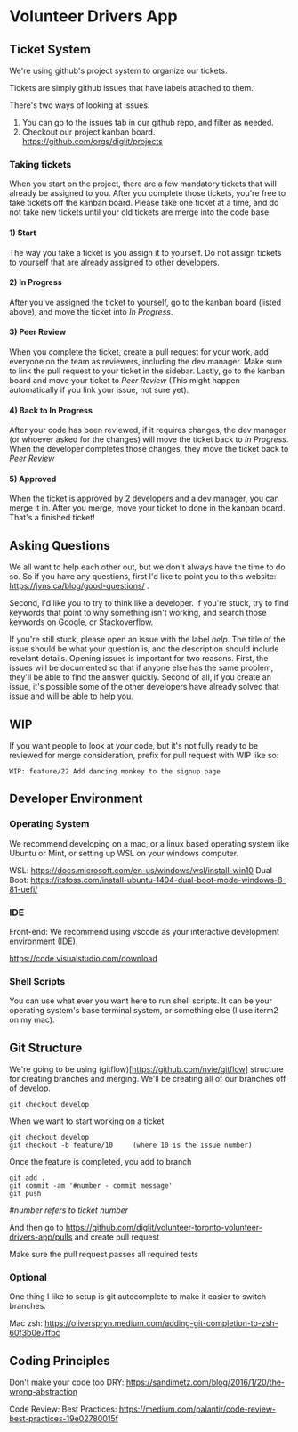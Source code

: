 # Volunteer Drivers App

## Ticket System

We're using github's project system to organize our tickets. 

Tickets are simply github issues that have labels attached to them.

There's two ways of looking at issues. 

1) You can go to the issues tab in our github repo, and filter as needed.
2) Checkout our project kanban board. https://github.com/orgs/diglit/projects

### Taking tickets

When you start on the project, there are a few mandatory tickets that will already be assigned to you. After you complete those tickets, you're free to take tickets off the kanban board. Please take one ticket at a time, and do not take new tickets until your old tickets are merge into the code base.

#### 1) Start 
The way you take a ticket is you assign it to yourself. Do not assign tickets to yourself that are already assigned to other developers.

#### 2) In Progress
After you've assigned the ticket to yourself, go to the kanban board (listed above), and move the ticket into *In Progress*.

#### 3) Peer Review
When you complete the ticket, create a pull request for your work, add everyone on the team as reviewers, including the dev manager. Make sure to link the pull request to your ticket in the sidebar. Lastly, go to the kanban board and move your ticket to *Peer Review* (This might happen automatically if you link your issue, not sure yet).

#### 4) Back to In Progress
After your code has been reviewed, if it requires changes, the dev manager (or whoever asked for the changes) will move the ticket back to *In Progress*. When the developer completes those changes, they move the ticket back to *Peer Review*

#### 5) Approved
When the ticket is approved by 2 developers and a dev manager, you can merge it in. After you merge, move your ticket to done in the kanban board. That's a finished ticket!

## Asking Questions

We all want to help each other out, but we don't always have the time to do so. So if you have any questions, first I'd like to point you to this website: https://jvns.ca/blog/good-questions/ .

Second, I'd like you to try to think like a developer. If you're stuck, try to find keywords that point to why something isn't working, and search those keywords on Google, or Stackoverflow.

If you're still stuck, please open an issue with the label *help*. The title of the issue should be what your question is, and the description should include revelant details. Opening issues is important for two reasons. First, the issues will be documented so that if anyone else has the same problem, they'll be able to find the answer quickly. Second of all, if you create an issue, it's possible some of the other developers have already solved that issue and will be able to help you.

## WIP

If you want people to look at your code, but it's not fully ready to be reviewed for merge consideration, prefix for pull request with WIP like so:

````
WIP: feature/22 Add dancing monkey to the signup page
````

## Developer Environment

### Operating System

We recommend developing on a mac, or a linux based operating system like Ubuntu or Mint, or setting up WSL on your windows computer.

WSL: https://docs.microsoft.com/en-us/windows/wsl/install-win10
Dual Boot: https://itsfoss.com/install-ubuntu-1404-dual-boot-mode-windows-8-81-uefi/

### IDE

Front-end: We recommend using vscode as your interactive development environment (IDE).

https://code.visualstudio.com/download


### Shell Scripts

You can use what ever you want here to run shell scripts. It can be your operating system's base terminal system, or something else (I use iterm2 on my mac).

## Git Structure

We're going to be using (gitflow)[https://github.com/nvie/gitflow] structure for creating branches and merging. We'll be creating all of our branches off of develop.
```
git checkout develop
``` 

When we want to start working on a ticket
```
git checkout develop
git checkout -b feature/10     (where 10 is the issue number)
```

Once the feature is completed, you add to branch
```
git add .
git commit -am '#number - commit message'
git push
```
*#number refers to ticket number*

And then go to https://github.com/diglit/volunteer-toronto-volunteer-drivers-app/pulls and create pull request

Make sure the pull request passes all required tests

### Optional
One thing I like to setup is git autocomplete to make it easier to switch branches.

Mac zsh: https://oliverspryn.medium.com/adding-git-completion-to-zsh-60f3b0e7ffbc

## Coding Principles

Don't make your code too DRY: https://sandimetz.com/blog/2016/1/20/the-wrong-abstraction

Code Review: Best Practices: https://medium.com/palantir/code-review-best-practices-19e02780015f
